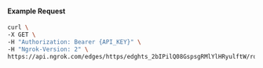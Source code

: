 <!-- Code generated for API Clients. DO NOT EDIT. -->

#### Example Request

```bash
curl \
-X GET \
-H "Authorization: Bearer {API_KEY}" \
-H "Ngrok-Version: 2" \
https://api.ngrok.com/edges/https/edghts_2bIPilQ08GspsgRMlYlHRyulftW/routes/edghtsrt_2bIPigBueiicFHEf2xxd4CSuo6C/oauth
```
